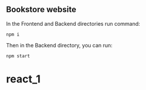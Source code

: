 ## Bookstore website

In the Frontend and Backend directories run command:

```
npm i
```

Then in the Backend directory, you can run:

```
npm start
```
# react_1
